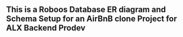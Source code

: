 ## This is a Roboos Database ER diagram and Schema Setup for an AirBnB clone Project for ALX Backend Prodev